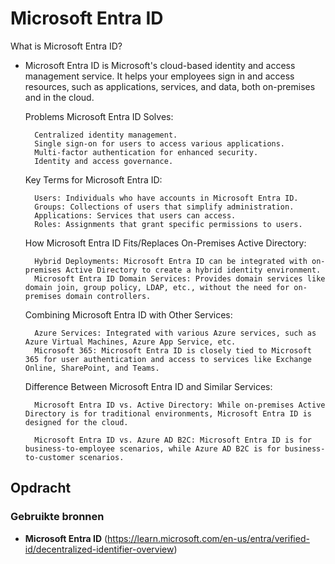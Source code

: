 # Microsoft Entra ID

What is Microsoft Entra ID?
    
* Microsoft Entra ID is Microsoft's cloud-based identity and access management service. It helps your employees sign in and access resources, such as applications, services, and data, both on-premises and in the cloud.

    Problems Microsoft Entra ID Solves:

        Centralized identity management.
        Single sign-on for users to access various applications.
        Multi-factor authentication for enhanced security.
        Identity and access governance.

    Key Terms for Microsoft Entra ID:

        Users: Individuals who have accounts in Microsoft Entra ID.
        Groups: Collections of users that simplify administration.
        Applications: Services that users can access.
        Roles: Assignments that grant specific permissions to users.

    How Microsoft Entra ID Fits/Replaces On-Premises Active Directory:

        Hybrid Deployments: Microsoft Entra ID can be integrated with on-premises Active Directory to create a hybrid identity environment.
        Microsoft Entra ID Domain Services: Provides domain services like domain join, group policy, LDAP, etc., without the need for on-premises domain controllers.

    Combining Microsoft Entra ID with Other Services:

        Azure Services: Integrated with various Azure services, such as Azure Virtual Machines, Azure App Service, etc.
        Microsoft 365: Microsoft Entra ID is closely tied to Microsoft 365 for user authentication and access to services like Exchange Online, SharePoint, and Teams.

    Difference Between Microsoft Entra ID and Similar Services:

        Microsoft Entra ID vs. Active Directory: While on-premises Active Directory is for traditional environments, Microsoft Entra ID is designed for the cloud.

        Microsoft Entra ID vs. Azure AD B2C: Microsoft Entra ID is for business-to-employee scenarios, while Azure AD B2C is for business-to-customer scenarios.

## Opdracht
### Gebruikte bronnen

* __Microsoft Entra ID__ (https://learn.microsoft.com/en-us/entra/verified-id/decentralized-identifier-overview)

